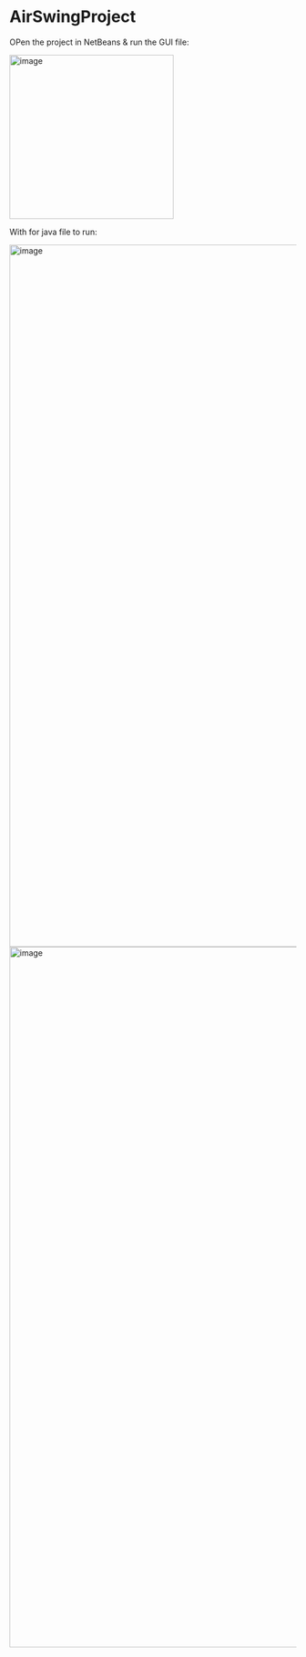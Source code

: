 # AirSwingProject
OPen the project in NetBeans & run the GUI file:

<img width="288" alt="image" src="https://user-images.githubusercontent.com/56609358/92180105-1732c980-edfb-11ea-8e96-e836a4c68d7d.png">

With for java file to run:



<img width="1232" alt="image" src="https://user-images.githubusercontent.com/56609358/92180231-65e06380-edfb-11ea-81af-2a9a166c83fc.png">


<img width="1229" alt="image" src="https://user-images.githubusercontent.com/56609358/92180298-8dcfc700-edfb-11ea-8b78-34b0331f4da7.png">

